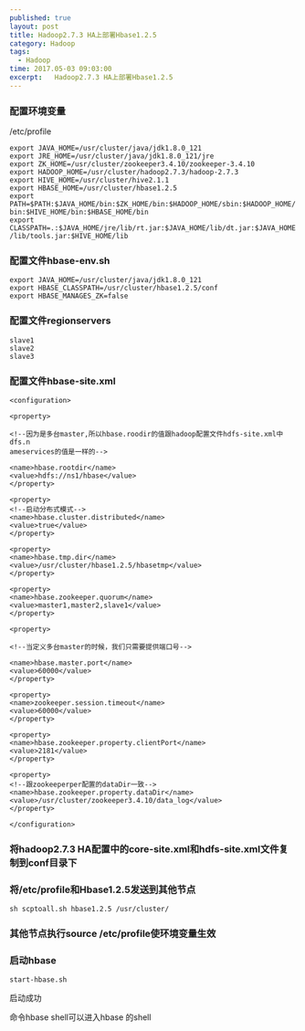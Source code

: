 ```yaml
---
published: true
layout: post
title: Hadoop2.7.3 HA上部署Hbase1.2.5
category: Hadoop
tags: 
  - Hadoop
time: 2017.05-03 09:03:00
excerpt:   Hadoop2.7.3 HA上部署Hbase1.2.5
---
```




### 配置环境变量
/etc/profile
```
export JAVA_HOME=/usr/cluster/java/jdk1.8.0_121
export JRE_HOME=/usr/cluster/java/jdk1.8.0_121/jre
export ZK_HOME=/usr/cluster/zookeeper3.4.10/zookeeper-3.4.10
export HADOOP_HOME=/usr/cluster/hadoop2.7.3/hadoop-2.7.3
export HIVE_HOME=/usr/cluster/hive2.1.1
export HBASE_HOME=/usr/cluster/hbase1.2.5
export PATH=$PATH:$JAVA_HOME/bin:$ZK_HOME/bin:$HADOOP_HOME/sbin:$HADOOP_HOME/
bin:$HIVE_HOME/bin:$HBASE_HOME/bin
export CLASSPATH=.:$JAVA_HOME/jre/lib/rt.jar:$JAVA_HOME/lib/dt.jar:$JAVA_HOME
/lib/tools.jar:$HIVE_HOME/lib

```

### 配置文件hbase-env.sh

```
export JAVA_HOME=/usr/cluster/java/jdk1.8.0_121
export HBASE_CLASSPATH=/usr/cluster/hbase1.2.5/conf
export HBASE_MANAGES_ZK=false
```

### 配置文件regionservers

```
slave1
slave2
slave3
```

### 配置文件hbase-site.xml

```
<configuration>

<property>

<!--因为是多台master,所以hbase.roodir的值跟hadoop配置文件hdfs-site.xml中dfs.n
ameservices的值是一样的-->

<name>hbase.rootdir</name>
<value>hdfs://ns1/hbase</value>
</property>

<property>
<!--启动分布式模式--> 
<name>hbase.cluster.distributed</name>
<value>true</value>
</property>

<property>
<name>hbase.tmp.dir</name>
<value>/usr/cluster/hbase1.2.5/hbasetmp</value> 
</property>

<property>
<name>hbase.zookeeper.quorum</name>
<value>master1,master2,slave1</value> 
</property>

<property>

<!--当定义多台master的时候，我们只需要提供端口号-->

<name>hbase.master.port</name>
<value>60000</value>
</property>

<property>
<name>zookeeper.session.timeout</name>
<value>60000</value>
</property>

<property>
<name>hbase.zookeeper.property.clientPort</name>
<value>2181</value>
</property>

<property>
<!--跟zookeeperper配置的dataDir一致-->
<name>hbase.zookeeper.property.dataDir</name>
<value>/usr/cluster/zookeeper3.4.10/data_log</value> 
</property>

</configuration>

```
###  将hadoop2.7.3 HA配置中的core-site.xml和hdfs-site.xml文件复制到conf目录下

###  将/etc/profile和Hbase1.2.5发送到其他节点

```
sh scptoall.sh hbase1.2.5 /usr/cluster/

```

### 其他节点执行source /etc/profile使环境变量生效

### 启动hbase

```
start-hbase.sh
```
启动成功

命令hbase shell可以进入hbase 的shell